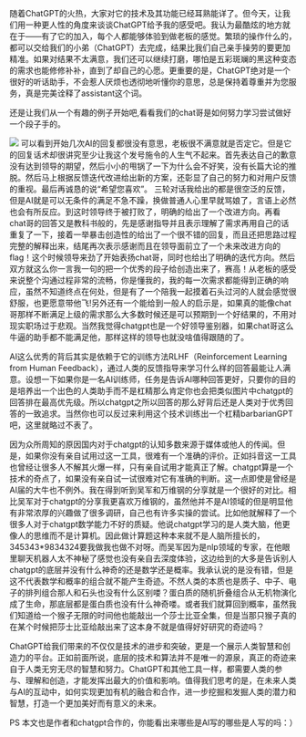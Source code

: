 随着ChatGPT的火热，大家对它的技术及其功能已经耳熟能详了。但今天，让我们用一种更人性的角度来谈谈ChatGPT给予我的感受吧。我认为最酷炫的地方就在于——有了它的加入，每个人都能够体验到做老板的感觉。繁琐的操作什么的，都可以交给我们的小弟（ChatGPT）去完成，结果比我们自己亲手操劳的要更加精准。如果对结果不太满意，我们还可以继续打磨，哪怕是五彩斑斓的黑这种变态的需求也能修修补补，直到了却自己的心愿。更重要的是，ChatGPT绝对是一个很好的听话助手，不会惹人厌烦也透彻地听懂你的意思，总是保持着尊重并为您服务，真是完美诠释了assistant这个词。

还是让我们从一个有趣的例子开始吧,看看我们的chat哥是如何努力学习尝试做好一个段子手的。

![](https://mmbiz.qpic.cn/mmbiz_png/QC23TJxeS5uLiaSvg6JxIwJB88viaU96bT8bQqRdPycsafH6AeDmQjnoWTicRrQ1iayuc4iazxaicnjRdqAK8VaWvPqA/640?wx_fmt=png&wxfrom=5&wx_lazy=1&wx_co=1)
可以看到开始几次AI的回复都很没有意思，老板很不满意就是否定它。但是它的回复话术却很讲究至少让我这个发号施令的人生气不起来。首先表达自己的歉意没有达到领导的期望，然后小小的甩锅了一下为什么会不好笑，没有长篇大论的推脱。然后马上根据反馈迭代改进给出新的方案，还彰显了自己的努力和对用户反馈的重视。最后再诚恳的说“希望您喜欢”。 三轮对话我给出的都是很空泛的反馈，但是AI就是可以无条件的满足不急不躁，换做普通人心里早就骂娘了，言语上必然也会有所反应。到这时领导终于被打败了，明确的给出了一个改进方向。再看chat哥的回答又是教科书般的，先是感谢指导并且表示理解了需求再用自己的话重复了一下，接着一举暴击创造性的给出了一个很不错的回复，而且还把思路过程完整的解释出来，结尾再次表示感谢而且在领导面前立了一个未来改进方向的flag！这个时候领导来劲了开始表扬chat哥，同时也给出了明确的迭代方向。然后双方就这么你一言我一句的把一个优秀的段子给创造出来了，赛高！从老板的感受来说整个沟通过程非常的流畅，你是懂我的，我的每一次需求都能得到正确的响应，虽然不知道终点在何处，但是有了一个陪我一起摸着石头过河的人就会感觉很舒服，也更愿意带他飞!另外还有一个能给到一般人的启示是，如果真的能像chat哥那样不断满足上级的需求那么大多数时候还是可以预期到一个好结果的，不用对现实职场过于悲观。当然我觉得chatgpt也是一个好领导鉴别器，如果chat哥这么牛逼的助手都不能满足他，那样这样的领导也就没啥值得跟随的了。

AI这么优秀的背后其实是依赖于它的训练方法RLHF（Reinforcement Learning from Human Feedback），通过人类的反馈指导来学习什么样的回答最能让人满意。设想一下如果你是一名AI训练师，任务是告诉AI哪种回答更好，只要你的目的是培养出一个出色的人类助手而不是杠精那么肯定你也会把类似图片中chatgpt的回答排在最高优先级。所以chatgpt之所以回答的那么好背后还是人类对于优秀回答的一致追求。当然你也可以反过来利用这个技术训练出一个杠精barbarianGPT吧，这里就略过不表了。

因为众所周知的原因国内对于chatgpt的认知多数来源于媒体或他人的传闻。但是，如果你没有亲自试用过这一工具，很难有一个准确的评价。正如抖音这一工具也曾经让很多人不解其火爆一样，只有亲自试用才能真正了解。chatgpt算是一个技术的奇点了，如果没有亲自试一试很难对它有准确的判断。这一点即使是曾经是AI届的大牛也不例外。我在得到听到吴军和万维钢的分享就是一个很好的对比。相比吴军对于chatgpt的分享我更喜欢万维钢的，虽然他并不是AI领域的但是明显他有非常浓厚的兴趣做了很多调研，自己也有许多实操的尝试。比如他就解释了一个很多人对于chatgpt数学能力不好的质疑。他说chatgpt学习的是人类大脑，他更像人的思维而不是计算机。因此做计算题这种本来就不是人脑所擅长的，345343*9834324要我做我也做不对呀。而吴军因为是nlp领域的专家，在他眼里聊天机器人太不神秘了感觉也没有亲自去深度体验，这边给到的大多是告诉别人chatgpt的底层并没有什么神奇的还是数学还是概率。我承认说的是没有错，但是这不代表数学和概率的组合就不能产生奇迹。不然人类的本质也是质子、中子、电子的排列组合那人和石头也没有什么区别喽？蛋白质的随机折叠组合从无机物演化成了生命，那底层都是蛋白质也没有什么神奇喽。或者我们就算回到概率，虽然我们知道给一个猴子无限的时间他也能敲出一个莎士比亚全集，但是当那只猴子真的在某个时候把莎士比亚给敲出来了这本身不就是值得好好研究的奇迹吗？

ChatGPT给我们带来的不仅仅是技术的进步和突破，更是一个展示人类智慧和创造力的平台。正如前面所说，底层的技术和算法并不是唯一的源泉，真正的奇迹来自于人类无穷无尽的智慧和努力。ChatGPT和其他工具一样，都需要人类的参与、理解和创造，才能发挥出最大的价值和影响。值得我们思考的是，在未来人类与AI的互动中，如何实现更加有机的融合和合作，进一步挖掘和发掘人类的潜力和智慧，打造一个更加美好而有意义的未来。

PS 本文也是作者和chatgpt合作的，你能看出来哪些是AI写的哪些是人写的吗：）